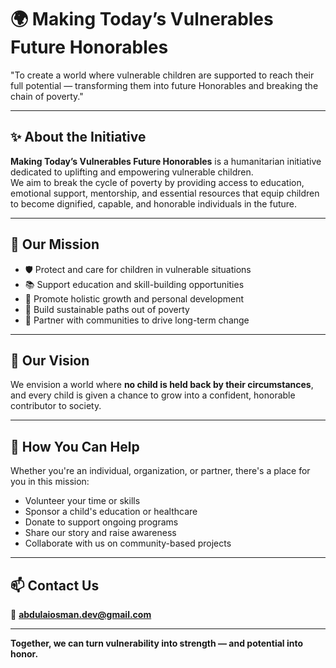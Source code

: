 # 🌍 Making Today’s Vulnerables Future Honorables

"To create a world where vulnerable children are supported to reach their full potential — transforming them into future Honorables and breaking the chain of poverty."

---

## ✨ About the Initiative

**Making Today’s Vulnerables Future Honorables** is a humanitarian initiative dedicated to uplifting and empowering vulnerable children.  
We aim to break the cycle of poverty by providing access to education, emotional support, mentorship, and essential resources that equip children to become dignified, capable, and honorable individuals in the future.

---

## 🎯 Our Mission

- 🛡️ Protect and care for children in vulnerable situations  
- 📚 Support education and skill-building opportunities  
- 🌱 Promote holistic growth and personal development  
- 💼 Build sustainable paths out of poverty  
- 🤝 Partner with communities to drive long-term change

---

## 🚀 Our Vision

We envision a world where **no child is held back by their circumstances**, and every child is given a chance to grow into a confident, honorable contributor to society.

---

## 🤝 How You Can Help

Whether you're an individual, organization, or partner, there's a place for you in this mission:

- Volunteer your time or skills  
- Sponsor a child's education or healthcare  
- Donate to support ongoing programs  
- Share our story and raise awareness  
- Collaborate with us on community-based projects

---

## 📫 Contact Us

📧 **abdulaiosman.dev@gmail.com**

---

**Together, we can turn vulnerability into strength — and potential into honor.**

